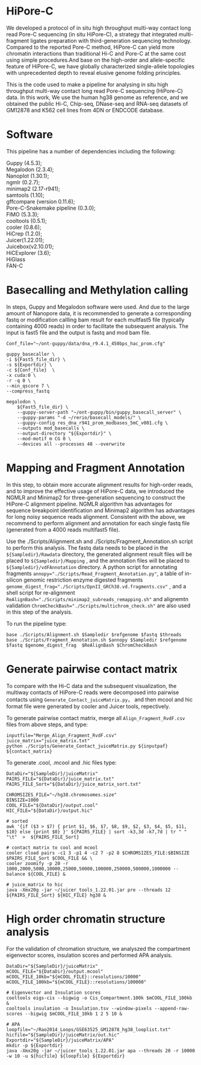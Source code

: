 # HiPore-C
We developed a protocol of in situ high throughput multi-way contact long read Pore-C sequencing (in situ HiPore-C), a strategy that integrated multi-fragment ligates preparation with third-generation sequencing technology. Compared to the reported Pore-C method, HiPore-C can yield more chromatin interactions than traditional Hi-C and Pore-C at the same cost using simple procedures.And base on the high-order and allele-specific feature of HiPore-C, we have globally characterized single-allele topologies with unprecedented depth to reveal elusive genome folding principles.

This is the code used to make a pipeline for analysing in situ high throughput multi-way contact long read Pore-C sequencing (HiPore-C) data. In this work, We use the human hg38 genome as reference, and we obtained the public Hi-C, Chip-seq, DNase-seq and RNA-seq datasets of GM12878 and K562 cell lines from 4DN or ENDCODE database. 

# Software
This pipeline has a number of dependencies including the following:

Guppy (4.5.3);  
Megalodon (2.3.4);  
Nanoplot (1.30.1);  
ngmlr (0.2.7);  
minimap2 (2.17-r941);  
samtools (1.10);  
gffcompare (version 0.11.6);  
Pore-C-Snakemake pipeline (0.3.0);  
FIMO (5.3.3);   
cooltools (0.5.1);  
cooler (0.8.6);  
HiCrep (1.2.0);  
Juicer(1.22.01);  
Juicebox(v2.10.01);  
HiCExplorer (3.6);  
HiGlass  
FAN-C 


# Basecalling and Methylation calling

In steps, Guppy and Megalodon software were used. And due to the large amount of Nanopore data, it is recommended to generate a corresponding fastq or modification callling bam result for each multfast5 file (typically containing 4000 reads) in order to facilitate the subsequent analysis. The input is fast5 file and the output is fastq and mod bam file.

``` 
Conf_file="~/ont-guppy/data/dna_r9.4.1_450bps_hac_prom.cfg"

guppy_basecaller \
-i ${Fast5_file_dir} \
-s ${Exportdir} \
-c ${Conf_file}  \
-x cuda:0 \
-r -q 0 \
--min_qscore 7 \
--compress_fastq
``` 

``` 
megalodon \
    ${Fast5_file_dir} \
    --guppy-server-path "~/ont-guppy/bin/guppy_basecall_server" \
    --guppy-params "-d ~/rerio/basecall_models/" \
    --guppy-config res_dna_r941_prom_modbases_5mC_v001.cfg \
    --outputs mod_basecalls \
    --output-directory "${Exportdir}" \
    --mod-motif m CG 0 \
    --devices all --processes 48 --overwrite
``` 

# Mapping and Fragment Annotation
In this step, to obtain more accurate alignment results for high-order reads, and to improve the effective usage of HiPore-C data, we introduced the NGMLR and Minimap2 for three-generation sequencing to construct the HiPore-C alignment pipeline. NGMLR algorithm has advantages for sequence breakpoint identification and Minimap2 algorithm has advantages for long noisy sequence reads alignment. Consistent with the above, we recommend to perform alignment and annotation for each single fastq file (generated from a 4000 reads multifast5 file).

Use the ./Scripts/Alignment.sh  and ./Scripts/Fragment_Annotation.sh script to perform this analysis. The fastq data needs to be placed in the ```${Sampledir}/Rawdata``` directory, the generated alignment result files will be placed to ```${Sampledir}/Mapping``` , and the annotation files will be placed to ```${Sampledir}/vdFAnnotation``` directory.  A python script for annotating fragments ```annopy="./Scripts/Read_Fragment_Annotation.py"```, a table of in-silicon genomic restriction enzyme digested fragments ```genome_digest_frag="./Scripts/DpnII_GRCh38.vd.fragments.csv"``` , and a shell script for re-alignment ```ReAlignBash="./Scripts/minimap2_subreads_remapping.sh"``` and alignemtn validation ```ChromCheckBash="./Scripts/multichrom_check.sh"``` are also used in this step of the analysis.

To run the pipeline type:

``` 
base ./Scripts/Alignment.sh $Sampledir $refgenome $fastq $threads
base ./Scripts/Fragment_Annotation.sh $annopy $Sampledir $refgenome $fastq $genome_digest_frag  $ReAlignBash $ChromCheckBash

``` 


# Generate pairwise contact matrix
To compare with the Hi-C data and the subsequent visualization, the multiway contacts of HiPore-C reads were decomposed into pairwise contacts using ```Generate_Contact_juiceMatrix.py```， and then  mcool and hic format file were generated by cooler and Juicer tools, repectively.

To generate pairwise contact matrix, merge all ```Align_Fragment_RvdF.csv``` files from above steps, and type:
``` 
inputfile="Merge_Align_Fragment_RvdF.csv"
juice_matrix="juice_matrix.txt"
python ./Scripts/Generate_Contact_juiceMatrix.py ${inputpaf} ${contact_matrix}
``` 


To generate .cool, .mcool and .hic files type:
``` 
DataDir="${SampleDir}/juiceMatrix"
PAIRS_FILE="${DataDir}/juice_matrix.txt"
PAIRS_FILE_Sort="${DataDir}/juice_matrix_sort.txt"

CHROMSIZES_FILE="~/hg38.chromosomes.size"
BINSIZE=1000
COOL_FILE="${DataDir}/output.cool"
HIC_FILE="${DataDir}/output.hic"

# sorted
awk '{if ($3 > $7) { print $1, $6, $7, $8, $9, $2, $3, $4, $5, $11, $10} else {print $0} }' ${PAIRS_FILE} | sort -k3,3d -k7,7d | tr " " "\t"  >  ${PAIRS_FILE_Sort}

# contact matrix to cool and mcool
cooler cload pairs -c1 3 -p1 4 -c2 7 -p2 8 $CHROMSIZES_FILE:$BINSIZE $PAIRS_FILE_Sort $COOL_FILE && \
cooler zoomify -p 20 -r 1000,2000,5000,10000,25000,50000,100000,250000,500000,1000000 --balance ${COOL_FILE} &

# juice_matrix to hic
java -Xmx20g -jar ~/juicer_tools_1.22.01.jar pre --threads 12 ${PAIRS_FILE_Sort} ${HIC_FILE} hg38 &
``` 


# High order chromatin structure analysis

For the validation of chromation structure, we analyszed the compartment eigenvector scores, insulation scores and performed APA analysis.
``` 
DataDir="${SampleDir}/juiceMatrix"
mCOOL_FILE="${DataDir}/output.mcool"
mCOOL_FILE_10kb="${mCOOL_FILE}::resolutions/10000"
mCOOL_FILE_100kb="${mCOOL_FILE}::resolutions/100000"

# Eigenvector and Insulation scores
cooltools eigs-cis --bigwig -o Cis_Compartment.100k $mCOOL_FILE_100kb &
cooltools insulation -o Insulation.tsv --window-pixels --append-raw-scores --bigwig $mCOOL_FILE_10kb 1 2 5 10 &

# APA
loopfile="~/Rao2014_Loops/GSE63525_GM12878_hg38_looplist.txt"
hicfile="${SampleDir}/juiceMatrix/out.hic"
Exportdir="${SampleDir}/juiceMatrix/APA"
mkdir -p ${Exportdir}
java -Xmx20g -jar ~/juicer_tools_1.22.01.jar apa --threads 20 -r 10000 -w 10 -u ${hicfile} ${loopfile} ${Exportdir}
``` 
